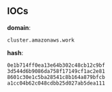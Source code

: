 
## IOCs

__domain__:

```text
cluster.amazonaws.work
```
__hash__:

```text
0e1b714ff0ea13e64b302c48cb12c9bf
3d544d6b9086da758f17149cf1ac2e81
8601c30e1c5ba28541c8b164a879bfcb
a1cc04b62c048cdbb25d027ab5dea111
```